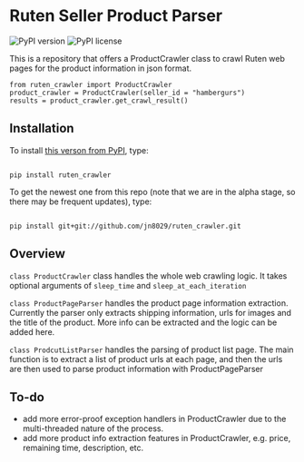 # Ruten Seller Product Parser
![PyPI version](https://img.shields.io/pypi/pyversions/rutencrawler.svg)
![PyPI license](https://img.shields.io/pypi/l/rutencrawler.svg)



This is a repository that offers a ProductCrawler class to crawl Ruten web pages for the product information in json format.

```
from ruten_crawler import ProductCrawler
product_crawler = ProductCrawler(seller_id = "hambergurs")
results = product_crawler.get_crawl_result()
```

## Installation
To install [this verson from PyPI](https://pypi.org/project/ruten_crawler/), type:
```

pip install ruten_crawler

```

To get the newest one from this repo (note that we are in the alpha stage, so there may be frequent updates), type:

```

pip install git+git://github.com/jn8029/ruten_crawler.git

```
## Overview

```class ProductCrawler``` class handles the whole web crawling logic.  It takes optional arguments of ```sleep_time``` and ```sleep_at_each_iteration```

```class ProductPageParser``` handles the product page information extraction. Currently the parser only extracts shipping information, urls for images and the title of the product. More info can be extracted and the logic can be added here.

```class ProdcutListParser``` handles the parsing of product list page. The main function is to extract a list of product urls at each page, and then the urls are then used to parse product information with ProductPageParser

## To-do

* add more error-proof exception handlers in ProductCrawler due to the multi-threaded nature of the process.
* add more product info extraction features in ProductCrawler, e.g. price, remaining time, description, etc.
